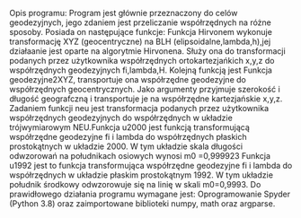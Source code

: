 Opis programu:
Program jest głównie przeznaczony do celów geodezyjnych, jego zdaniem jest przeliczanie współrzędnych na różne sposoby.
Posiada on następujące funkcje: Funkcja Hirvonem wykonuje transformację XYZ (geocentryczne) na BLH (elipsoidalne,lambda,h),jej działaanie jest oparte na algorytmie Hirvonena. Służy ona do transformacji podanych przez użytkownika współrzędnych ortokartezjańkich x,y,z do współrzędnych geodezyjnych fi,lambda,H. Kolejną funkcją jest Funkcja geodezyjne2XYZ, transportuje ona współrzędne geodezyjne do współrzędnych geocentrycznych. Jako argumenty przyjmuje szerokość i długość geografczną i transportuje je na współrzędne kartezjańskie x,y,z.
Zadaniem funkcji neu jest transformacja podanych przez użytkownika współrzędnych geodezyjnych do współrzędnych w układzie trójwymiarowym NEU.Funkcja u2000 jest funkcją transformującą współrzędne geodezyjne fi i lambda do współrzędnych płaskich prostokątnych w układzie 2000. W tym układzie skala długości odwzorowań na południkach osiowych wynosi m0 =0,999923
Funkcja u1992 jest to funkcja transformująca współrzędne geodezyjne fi i lambda do współrzędnych w układzie płaskim prostokątnym 1992. W tym układzie południk środkowy odwzorowuje się na linię w skali m0=0,9993.
Do prawidłowego działania programu wymagane jest:
Oprogramowanie Spyder (Python 3.8) oraz zaimportowane biblioteki numpy, math oraz argparse.
